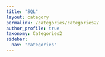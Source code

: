 ```yaml
---
title: "SQL"
layout: category
permalink: /categories/categories2/
author_profile: true
taxonomy: Categories2
sidebar:
  nav: "categories"
---
```

